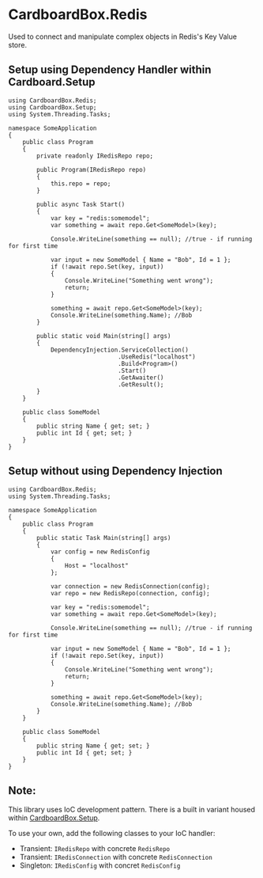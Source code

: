 ﻿# CardboardBox.Redis
Used to connect and manipulate complex objects in Redis's Key Value store.

## Setup using Dependency Handler within Cardboard.Setup
``` CSharp
using CardboardBox.Redis;
using CardboardBox.Setup;
using System.Threading.Tasks;

namespace SomeApplication
{
    public class Program
    {
        private readonly IRedisRepo repo;

        public Program(IRedisRepo repo)
        {
            this.repo = repo;
        }

        public async Task Start()
        {
            var key = "redis:somemodel";
            var something = await repo.Get<SomeModel>(key);

            Console.WriteLine(something == null); //true - if running for first time
            
            var input = new SomeModel { Name = "Bob", Id = 1 };
            if (!await repo.Set(key, input))
            {
                Console.WriteLine("Something went wrong");
                return;
            }

            something = await repo.Get<SomeModel>(key);
            Console.WriteLine(something.Name); //Bob
        }

        public static void Main(string[] args)
        {
            DependencyInjection.ServiceCollection()
                               .UseRedis("localhost")
                               .Build<Program>()
                               .Start()
                               .GetAwaiter()
                               .GetResult();
        }
    }

    public class SomeModel
    {
        public string Name { get; set; }
        public int Id { get; set; }
    }
}
```

## Setup without using Dependency Injection
``` CSharp
using CardboardBox.Redis;
using System.Threading.Tasks;

namespace SomeApplication
{
    public class Program
    {
        public static Task Main(string[] args)
        {
            var config = new RedisConfig
            {
                Host = "localhost"
            };

            var connection = new RedisConnection(config);
            var repo = new RedisRepo(connection, config);

            var key = "redis:somemodel";
            var something = await repo.Get<SomeModel>(key);

            Console.WriteLine(something == null); //true - if running for first time
            
            var input = new SomeModel { Name = "Bob", Id = 1 };
            if (!await repo.Set(key, input))
            {
                Console.WriteLine("Something went wrong");
                return;
            }

            something = await repo.Get<SomeModel>(key);
            Console.WriteLine(something.Name); //Bob
        }
    }

    public class SomeModel
    {
        public string Name { get; set; }
        public int Id { get; set; }
    }
}
```

## Note: 
This library uses IoC development pattern. There is a built in variant housed within [CardboardBox.Setup](https://github.com/calico-crusade/CardboardBox/tree/master/CardboardBox.Setup).

To use your own, add the following classes to your IoC handler:
* Transient: ```IRedisRepo``` with concrete ```RedisRepo```
* Transient: ```IRedisConnection``` with concrete ```RedisConnection```
* Singleton: ```IRedisConfig``` with concret ```RedisConfig```